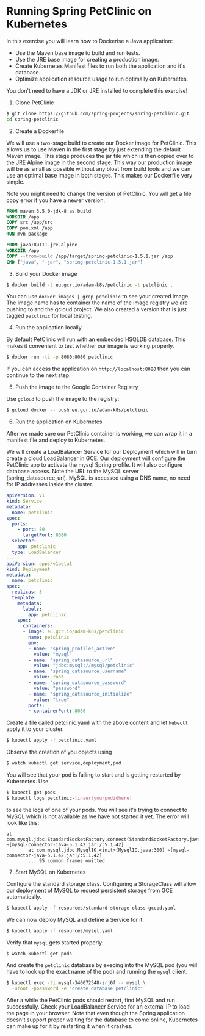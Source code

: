 # Running Spring PetClinic on Kubernetes

In this exercise you will learn how to Dockerise a Java application:
- Use the Maven base image to build and run tests.
- Use the JRE base image for creating a production image.
- Create Kubernetes Manifest files to run both the application and it's database.
- Optimize application resource usage to run optimally on Kubernetes.

You don't need to have a JDK or JRE installed to complete this exercise!

1. Clone PetClinic

```bash
$ git clone https://github.com/spring-projects/spring-petclinic.git
cd spring-petclinic
```

2. Create a Dockerfile

We will use a two-stage build to create our Docker image for PetClinic. This allows us to use Maven in the first stage
by just extending the default Maven image. This stage produces the jar file which is then copied over to the JRE Alpine
image in the second stage. This way our production image will be as small as possible without any bloat from build tools
and we can use an optimal base image in both stages. This makes our Dockerfile very simple.

Note you might need to change the version of PetClinic. You will get a file copy error if you have a newer version.

```dockerfile
FROM maven:3.5.0-jdk-8 as build
WORKDIR /app
COPY src /app/src
COPY pom.xml /app
RUN mvn package

FROM java:8u111-jre-alpine
WORKDIR /app
COPY --from=build /app/target/spring-petclinic-1.5.1.jar /app
CMD ["java", "-jar", "spring-petclinic-1.5.1.jar"]
```

3. Build your Docker image

```bash
$ docker build -t eu.gcr.io/adam-k8s/petclinic -t petclinic .
```

You can use `docker images | grep petclinic` to see your created image. The image name has to container the name
of the image registry we are pushing to and the gcloud project. We also created a version that is just tagged
`petclinic` for local testing.

4. Run the application locally 
 
By default PetClinic will run with an embedded HSQLDB database. This makes it convenient to test whether our
image is working properly.

```bash
$ docker run -ti -p 8080:8080 petclinic
```

If you can access the application on `http://localhost:8080` then you can continue to the next step.

5. Push the image to the Google Container Registry

Use `gcloud` to push the image to the registry:

```bash
$ gcloud docker -- push eu.gcr.io/adam-k8s/petclinic
```

6. Run the application on Kubernetes

After we made sure our PetClinic container is working, we can wrap it in a manifest file and deploy to Kubernetes.

We will create a LoadBalancer Service for our Deployment which will in turn create a cloud LoadBalancer in GCE. Our
deployment will configure the PetClinic app to activate the mysql Spring profile. It will also configure database
access. Note the URL to the MySQL server (spring_datasource_url). MySQL is accessed using a DNS name, no need for
IP addresses inside the cluster.
 
```yaml
apiVersion: v1
kind: Service
metadata:
  name: petclinic
spec:
  ports:
    - port: 80
      targetPort: 8080
  selector:
    app: petclinic
  type: LoadBalancer
---
apiVersion: apps/v1beta1
kind: Deployment
metadata:
  name: petclinic
spec:
  replicas: 3
  template:
    metadata:
      labels:
        app: petclinic
    spec:
      containers:
      - image: eu.gcr.io/adam-k8s/petclinic
        name: petclinic
        env:
        - name: "spring_profiles_active"
          value: "mysql"
        - name: "spring_datasource_url"
          value: "jdbc:mysql://mysql/petclinic"
        - name: "spring_datasource_username"
          value: root
        - name: "spring_datasource_password"
          value: "password"
        - name: "spring_datasource_initialize"
          value: "true"
        ports:
        - containerPort: 8080
```

Create a file called petclinic.yaml with the above content and let `kubectl` apply it to your cluster.

```bash
$ kubectl apply -f petclinic.yaml
```

Observe the creation of you objects using 
```bash
$ watch kubectl get service,deployment,pod
```
You will see that your pod is failing to start and is getting restarted by Kubernetes. Use
```bash
$ kubectl get pods
$ kubectl logs petclinic-[insertyourpodidhere]
```
to see the logs of one of your pods. You will see it's trying to connect to MySQL which is not available as we have not
started it yet. The error will look like this:

```
at com.mysql.jdbc.StandardSocketFactory.connect(StandardSocketFactory.java:188) ~[mysql-connector-java-5.1.42.jar!/:5.1.42]
        at com.mysql.jdbc.MysqlIO.<init>(MysqlIO.java:300) ~[mysql-connector-java-5.1.42.jar!/:5.1.42]
        ... 95 common frames omitted
```

7. Start MySQL on Kubernetes

Configure the standard storage class. Configuring a StorageClass will allow our deployment of MySQL to request 
persistent storage from GCE automatically.

```bash
$ kubectl apply -f resources/standard-storage-class-gcepd.yaml
```

We can now deploy MySQL and define a Service for it.

```bash
$ kubectl apply -f resources/mysql.yaml
```

Verify that `mysql` gets started properly:

```bash
$ watch kubectl get pods
```

And create the `petclinic` database by execing into the MySQL pod (you will have to look up the exact 
name of the pod) and running the `mysql` client. 

```bash
$ kubectl exec -ti mysql-340072548-zrj6f -- mysql \
  -uroot -ppassword -e "create database petclinic"
```

After a while the PetClinic pods should restart, find MySQL and run successfully. Check your LoadBalancer Service
for an external IP to load the page in your browser. Note that even though the Spring application doesn't support
proper waiting for the database to come online, Kubernetes can make up for it by restarting it when it crashes.
